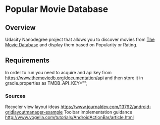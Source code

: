# Popular Movie Database

## Overview

Udacity Nanodegree project that allows you to discover movies from <a href="https://www.themoviedb.org">The Movie Database</a> and display them based on Popularity or Rating.
## Requirements

In order to run you need to acquire and api key from
https://www.themoviedb.org/documentation/api
and then store it in gradle.properties as TMDB_API_KEY="";

### Sources

Recycler view layout ideas
https://www.journaldev.com/13792/android-gridlayoutmanager-example
Toolbar implementation guidance
http://www.vogella.com/tutorials/AndroidActionBar/article.html



